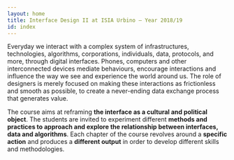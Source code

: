 ```yaml
---
layout: home
title: Interface Design II at ISIA Urbino — Year 2018/19
id: index
---
```


Everyday we interact with a complex system of infrastructures, technologies, algorithms, corporations, individuals, data, protocols, and more, through digital interfaces. Phones, computers and other interconnected devices mediate behaviours, encourage interactions and influence the way we see and experience the world around us. 
The role of designers is merely focused on making these interactions as frictionless and smooth as possible, to create a never-ending data exchange process that generates value.

The course aims at reframing **the interface as a cultural and political object**.
The students are invited to experiment different **methods and practices to approach and explore the relationship between interfaces, data and algorithms**. 
Each chapter of the course revolves around a **specific action** and produces a **different output** in order to develop different skills and methodologies.

